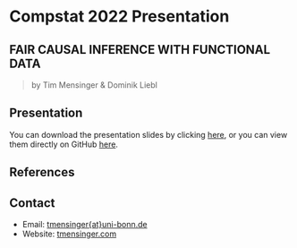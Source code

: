# Compstat 2022 Presentation

## FAIR CAUSAL INFERENCE WITH FUNCTIONAL DATA

> by Tim Mensinger & Dominik Liebl


## Presentation

You can download the presentation slides by clicking
[here](https://github.com/timmens/compstat/raw/main/slides.pdf), or
you can view them directly on GitHub
[here](https://github.com/timmens/compstat/blob/main/slides.pdf).


## References


## Contact

- Email: [tmensinger{at}uni-bonn.de](mailto:tmensinger@uni-bonn.de)
- Website: [tmensinger.com](tmensinger.com)
